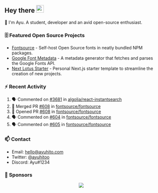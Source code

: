 ## Hey there <img src="https://media.giphy.com/media/hvRJCLFzcasrR4ia7z/giphy.gif" width="25" height="25">

📝 I'm Ayu. A student, developer and an avid open-source enthusiast.

### 🗄 Featured Open Source Projects

- [Fontsource](https://github.com/fontsource/fontsource) - Self-host Open Source fonts in neatly bundled NPM packages.
- [Google Font Metadata](https://github.com/fontsource/google-font-metadata) - A metadata generator that fetches and parses the Google Fonts API.
- [Next Lotus Starter](https://github.com/DecliningLotus/next-lotus-starter) - Personal Next.js starter template to streamline the creation of new projects.

### ⚡ Recent Activity

<!--START_SECTION:activity-->

1. 🗣 Commented on [#3681](https://github.com/algolia/react-instantsearch/issues/3681) in [algolia/react-instantsearch](https://github.com/algolia/react-instantsearch)
2. 🎉 Merged PR [#608](https://github.com/fontsource/fontsource/pull/608) in [fontsource/fontsource](https://github.com/fontsource/fontsource)
3. 💪 Opened PR [#608](https://github.com/fontsource/fontsource/pull/608) in [fontsource/fontsource](https://github.com/fontsource/fontsource)
4. 🗣 Commented on [#604](https://github.com/fontsource/fontsource/issues/604) in [fontsource/fontsource](https://github.com/fontsource/fontsource)
5. 🗣 Commented on [#605](https://github.com/fontsource/fontsource/issues/605) in [fontsource/fontsource](https://github.com/fontsource/fontsource)
<!--END_SECTION:activity-->

### 📫 Contact

- Email: hello@ayuhito.com
- Twitter: [@ayuhitoo](https://twitter.com/ayuhitoo)
- Discord: Ayu#1234


### :sparkling_heart: Sponsors

<p align="center">
  <a href="https://cdn.jsdelivr.net/gh/ayuhito/ayuhito/sponsors.svg">
    <img src='https://cdn.jsdelivr.net/gh/ayuhito/ayuhito/sponsors.svg'/>
  </a>
</p>